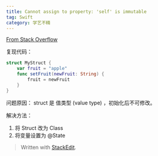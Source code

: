 ```yaml
---
title: Cannot assign to property: 'self' is immutable
tag: Swift
category: 学艺不精
---
```


[From Stack Overflow](https://stackoverflow.com/questions/49253299/cannot-assign-to-property-self-is-immutable-i-know-how-to-fix-but-needs-unde)

复现代码：
```Swift
struct MyStruct {
	var fruit = "apple"
	func setFruit(newFruit: String) {
		fruit = newFruit
	}
}
```
问题原因：
struct 是 值类型 (value type) ，初始化后不可修改。

解决方法：
1. 将 Struct 改为 Class
2. 将变量设置为 @State

> Written with [StackEdit](https://stackedit.io/).
<!--stackedit_data:
eyJoaXN0b3J5IjpbLTcwMTEwMzY5OF19
-->